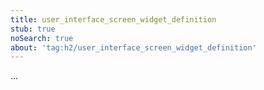 ```yaml
---
title: user_interface_screen_widget_definition
stub: true
noSearch: true
about: 'tag:h2/user_interface_screen_widget_definition'
---
```

  ...
  